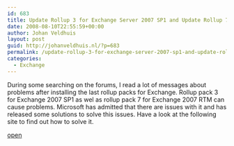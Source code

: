 ```yaml
---
id: 683
title: Update Rollup 3 for Exchange Server 2007 SP1 and Update Rollup 7 for Exchange 2007 RTM can cause issues
date: 2008-08-10T22:55:59+00:00
author: Johan Veldhuis
layout: post
guid: http://johanveldhuis.nl/?p=683
permalink: /update-rollup-3-for-exchange-server-2007-sp1-and-update-rollup-7-for-exchange-2007-rtm-could-cause-issues/
categories:
  - Exchange
---
```

During some searching on the forums, I read a lot of messages about problems after installing the last rollup packs for Exchange. Rollup pack 3 for Exchange 2007 SP1 as wel as rollup pack 7 for Exchange 2007 RTM can cause problems. Microsoft has admitted that there are issues with it and has released some solutions to solve this issues. Have a look at the following site to find out how to solve it.

<a href="http://msexchangeteam.com/archive/2008/07/08/449161.aspx" target="_blank">open</a>